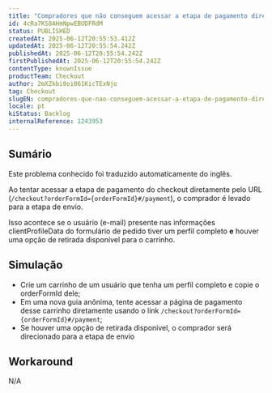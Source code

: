 ```yaml
---
title: "Compradores que não conseguem acessar a etapa de pagamento diretamente com um perfil completo e opção de retirada disponível"
id: 4cRa7KS8AHmNpwEBUDFRdM
status: PUBLISHED
createdAt: 2025-06-12T20:55:53.412Z
updatedAt: 2025-06-12T20:55:54.242Z
publishedAt: 2025-06-12T20:55:54.242Z
firstPublishedAt: 2025-06-12T20:55:54.242Z
contentType: knownIssue
productTeam: Checkout
author: 2mXZkbi0oi061KicTExNjo
tag: Checkout
slugEN: compradores-que-nao-conseguem-acessar-a-etapa-de-pagamento-diretamente-com-um-perfil-completo-e-opcao-de-retirada-disponivel
locale: pt
kiStatus: Backlog
internalReference: 1243953
---
```


## Sumário

<div class="alert alert-info">
  <p>Este problema conhecido foi traduzido automaticamente do inglês.</p>
</div>


Ao tentar acessar a etapa de pagamento do checkout diretamente pelo URL (`/checkout?orderFormId={orderFormId}#/payment`), o comprador é levado para a etapa de envio.

Isso acontece se o usuário (e-mail) presente nas informações clientProfileData do formulário de pedido tiver um perfil completo **e** houver uma opção de retirada disponível para o carrinho.

## Simulação



- Crie um carrinho de um usuário que tenha um perfil completo e copie o orderFormId dele;
- Em uma nova guia anônima, tente acessar a página de pagamento desse carrinho diretamente usando o link `/checkout?orderFormId={orderFormId}#/payment`;
- Se houver uma opção de retirada disponível, o comprador será direcionado para a etapa de envio

## Workaround


N/A





